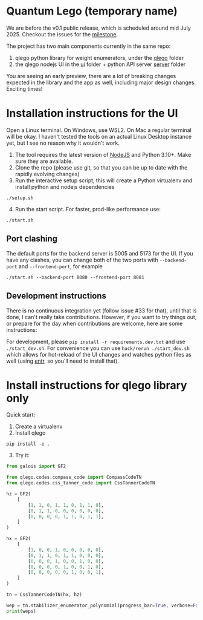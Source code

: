 # Quantum Lego (temporary name)


We are before the v0.1 public release, which is scheduled around mid July 2025. Checkout the issues for the [milestone](https://github.com/balopat/tnqec/issues?q=is%3Aissue%20state%3Aopen%20milestone%3A%22v0.1%20-%20first%20public%20release%22).  


The project has two main components currently in the same repo: 

1. qlego python library for weight enumerators, under the [qlego](./qlego) folder
2. the qlego nodejs UI in the [ui](./ui) folder + python API server [server](./server) folder

You are seeing an early preview, there are a lot of breaking changes expected in the library and the app as well, including major design changes. Exciting times! 


# Installation instructions for the UI 

Open a Linux terminal. On Windows, use WSL2. On Mac a regular terminal will be okay. I haven't tested the tools on an actual Linux Desktop instance yet, but I see no reason why it wouldn't work. 

1. The tool requires the latest version of [NodeJS](https://nodejs.org/en) and Python 3.10+. Make sure they are available. 
2. Clone the repo (please use git, so that you can be up to date with the rapidly evolving changes)
3. Run the interactive setup script, this will create a Python virtualenv and install python and nodejs dependencies 
```
./setup.sh
```
4. Run the start script. For faster, prod-like performance use: 
```
./start.sh 
```

## Port clashing

The default ports for the backend server is 5005 and 5173 for the UI. If you have any clashes, you can change both of the two ports with `--backend-port` and `--frontend-port`, for example

```
./start.sh --backend-port 8080 --frontend-port 8081
```

## Development instructions


There is no continuous integration yet (follow issue #33 for that), until that is done, I can't really take contributions. However, if you want to try things out, or prepare for the day when contributions are welcome, here are some instructions: 


For development, please `pip install -r requirements.dev.txt` and use `./start_dev.sh`. For convenience you can use `hack/rerun ./start_dev.sh` which allows for hot-reload of the UI changes and watches python files as well (using [entr](https://github.com/eradman/entr), so you'll need to install that). 



# Install instructions for qlego library only

Quick start: 

1. Create a virtualenv
2. Install qlego 
```
pip install -e . 
```
3. Try it: 

```python
from galois import GF2

from qlego.codes.compass_code import CompassCodeTN
from qlego.codes.css_tanner_code import CssTannerCodeTN

hz = GF2(
    [
        [1, 1, 0, 1, 1, 0, 1, 1, 0],
        [0, 1, 1, 0, 0, 0, 0, 0, 0],
        [0, 0, 0, 0, 1, 1, 0, 1, 1],
    ]
)

hx = GF2(
    [
        [1, 0, 0, 1, 0, 0, 0, 0, 0],
        [0, 1, 1, 0, 1, 1, 0, 0, 0],
        [0, 0, 0, 1, 0, 0, 1, 0, 0],
        [0, 0, 0, 0, 1, 0, 0, 1, 0],
        [0, 0, 0, 0, 0, 1, 0, 0, 1],
    ]
)

tn = CssTannerCodeTN(hx, hz)

wep = tn.stabilizer_enumerator_polynomial(progress_bar=True, verbose=False)
print(weps)
```